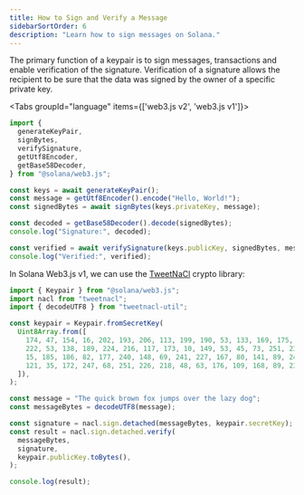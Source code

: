 ```yaml
---
title: How to Sign and Verify a Message
sidebarSortOrder: 6
description: "Learn how to sign messages on Solana."
---
```


The primary function of a keypair is to sign messages, transactions and enable
verification of the signature. Verification of a signature allows the recipient
to be sure that the data was signed by the owner of a specific private key.

<Tabs groupId="language" items={['web3.js v2', 'web3.js v1']}>
<Tab value="web3.js v2">

```typescript
import {
  generateKeyPair,
  signBytes,
  verifySignature,
  getUtf8Encoder,
  getBase58Decoder,
} from "@solana/web3.js";

const keys = await generateKeyPair();
const message = getUtf8Encoder().encode("Hello, World!");
const signedBytes = await signBytes(keys.privateKey, message);

const decoded = getBase58Decoder().decode(signedBytes);
console.log("Signature:", decoded);

const verified = await verifySignature(keys.publicKey, signedBytes, message);
console.log("Verified:", verified);
```

</Tab>

<Tab value="web3.js v1">

In Solana Web3.js v1, we can use the
[TweetNaCl](https://www.npmjs.com/package/tweetnacl) crypto library:

```typescript
import { Keypair } from "@solana/web3.js";
import nacl from "tweetnacl";
import { decodeUTF8 } from "tweetnacl-util";

const keypair = Keypair.fromSecretKey(
  Uint8Array.from([
    174, 47, 154, 16, 202, 193, 206, 113, 199, 190, 53, 133, 169, 175, 31, 56,
    222, 53, 138, 189, 224, 216, 117, 173, 10, 149, 53, 45, 73, 251, 237, 246,
    15, 185, 186, 82, 177, 240, 148, 69, 241, 227, 167, 80, 141, 89, 240, 121,
    121, 35, 172, 247, 68, 251, 226, 218, 48, 63, 176, 109, 168, 89, 238, 135,
  ]),
);

const message = "The quick brown fox jumps over the lazy dog";
const messageBytes = decodeUTF8(message);

const signature = nacl.sign.detached(messageBytes, keypair.secretKey);
const result = nacl.sign.detached.verify(
  messageBytes,
  signature,
  keypair.publicKey.toBytes(),
);

console.log(result);
```

</Tab>
</Tabs>
